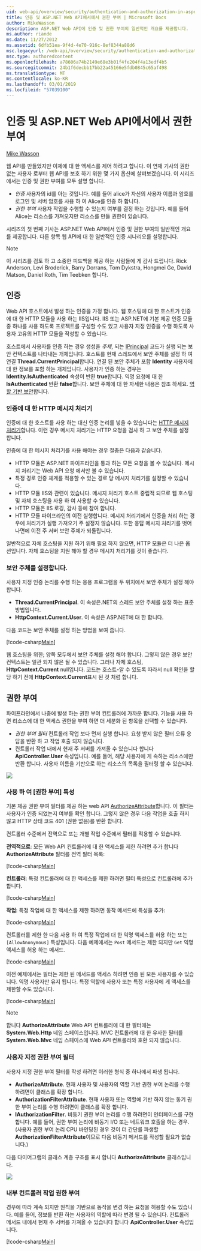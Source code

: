 ```yaml
---
uid: web-api/overview/security/authentication-and-authorization-in-aspnet-web-api
title: 인증 및 ASP.NET Web API에서에서 권한 부여 | Microsoft Docs
author: MikeWasson
description: ASP.NET Web API에 인증 및 권한 부여의 일반적인 개요를 제공합니다.
ms.author: riande
ms.date: 11/27/2012
ms.assetid: 6dfb51ea-9f4d-4e70-916c-8ef8344a88d6
msc.legacyurl: /web-api/overview/security/authentication-and-authorization-in-aspnet-web-api
msc.type: authoredcontent
ms.openlocfilehash: a78606a74b2149e68e3b01f4fe204f4a13edf4b5
ms.sourcegitcommit: 24b1f6decbb17bb22a45166e5fdb0845c65af498
ms.translationtype: MT
ms.contentlocale: ko-KR
ms.lasthandoff: 03/01/2019
ms.locfileid: "57039100"
---
```

<a name="authentication-and-authorization-in-aspnet-web-api"></a>인증 및 ASP.NET Web API에서에서 권한 부여
====================
[Mike Wasson](https://github.com/MikeWasson)

웹 API를 만들었지만 이제에 대 한 액세스를 제어 하려고 합니다. 이 연재 기사의 권한 없는 사용자 로부터 웹 API를 보호 하기 위한 몇 가지 옵션에 살펴보겠습니다. 이 시리즈에서는 인증 및 권한 부여를 모두 설명 합니다.

- *인증* 사용자의 id를 아는 것입니다. 예를 들어 alice가 자신의 사용자 이름과 암호를 로그인 및 서버 암호를 사용 하 여 Alice를 인증 하 합니다.
- *권한 부여* 사용자 작업을 수행할 수 있는지 여부를 결정 하는 것입니다. 예를 들어 Alice는 리소스를 가져오지만 리소스를 만들 권한이 있습니다.

시리즈의 첫 번째 기사는 ASP.NET Web API에서 인증 및 권한 부여의 일반적인 개요를 제공합니다. 다른 항목 웹 API에 대 한 일반적인 인증 시나리오를 설명합니다.

> [!NOTE]
> 이 시리즈를 검토 하 고 소중한 피드백을 제공 하는 사람들에 게 감사 드립니다. Rick Anderson, Levi Broderick, Barry Dorrans, Tom Dykstra, Hongmei Ge, David Matson, Daniel Roth, Tim Teebken 합니다.


## <a name="authentication"></a>인증

Web API 호스트에서 발생 하는 인증을 가정 합니다. 웹 호스팅에 대 한 호스트가 인증에 대 한 HTTP 모듈을 사용 하는 IIS입니다. IIS 또는 ASP.NET에 기본 제공 인증 모듈 중 하나를 사용 하도록 프로젝트를 구성할 수도 있고 사용자 지정 인증을 수행 하도록 사용자 고유의 HTTP 모듈을 작성할 수 있습니다.

호스트에서 사용자를 인증 하는 경우 생성을 *주체*, 되는 [IPrincipal](https://msdn.microsoft.com/library/System.Security.Principal.IPrincipal.aspx) 코드가 실행 되는 보안 컨텍스트를 나타내는 개체입니다. 호스트를 현재 스레드에서 보안 주체를 설정 하 여 연결 **Thread.CurrentPrincipal**합니다. 연결 된 보안 주체가 포함 **Identity** 사용자에 대 한 정보를 포함 하는 개체입니다. 사용자가 인증 하는 경우는 **Identity.IsAuthenticated** 속성이 반환 **true**합니다. 익명 요청에 대 한 **IsAuthenticated** 반환 **false**합니다. 보안 주체에 대 한 자세한 내용은 참조 하세요. [역할 기반 보안](https://msdn.microsoft.com/library/shz8h065.aspx)합니다.

### <a name="http-message-handlers-for-authentication"></a>인증에 대 한 HTTP 메시지 처리기

인증에 대 한 호스트를 사용 하는 대신 인증 논리를 넣을 수 있습니다는 [HTTP 메시지 처리기](../advanced/http-message-handlers.md)합니다. 이런 경우 메시지 처리기는 HTTP 요청을 검사 하 고 보안 주체를 설정 합니다.

인증에 대 한 메시지 처리기를 사용 해야는 경우 절충은 다음과 같습니다.

- HTTP 모듈은 ASP.NET 파이프라인을 통과 하는 모든 요청을 볼 수 있습니다. 메시지 처리기는 Web API 요청 에서만 볼 수 있습니다.
- 특정 경로 인증 체계를 적용할 수 있는 경로 당 메시지 처리기를 설정할 수 있습니다.
- HTTP 모듈 IIS와 관련이 있습니다. 메시지 처리기 호스트 중립적 되므로 웹 호스팅 및 자체 호스팅을 사용 하 여 사용할 수 있습니다.
- HTTP 모듈은 IIS 로깅, 감사 등에 참여 합니다.
- HTTP 모듈 파이프라인의 이전 실행합니다. 메시지 처리기에서 인증을 처리 하는 경우에 처리기가 실행 가져오기 주 설정지 않습니다. 또한 응답 메시지 처리기를 벗어나면에 이전 주 서버 보안 주체가 되돌립니다.

일반적으로 자체 호스팅을 지원 하기 위해 필요 하지 않으면, HTTP 모듈은 더 나은 옵션입니다. 자체 호스팅을 지원 해야 할 경우 메시지 처리기를 것이 좋습니다.

### <a name="setting-the-principal"></a>보안 주체를 설정합니다.

사용자 지정 인증 논리를 수행 하는 응용 프로그램을 두 위치에서 보안 주체가 설정 해야 합니다.

- **Thread.CurrentPrincipal**. 이 속성은.NET의 스레드 보안 주체를 설정 하는 표준 방법입니다.
- **HttpContext.Current.User**. 이 속성은 ASP.NET에 대 한 합니다.

다음 코드는 보안 주체를 설정 하는 방법을 보여 줍니다.

[!code-csharp[Main](authentication-and-authorization-in-aspnet-web-api/samples/sample1.cs)]

웹 호스팅을 위한; 양쪽 모두에서 보안 주체를 설정 해야 합니다. 그렇지 않은 경우 보안 컨텍스트는 일관 되지 않은 될 수 있습니다. 그러나 자체 호스팅, **HttpContext.Current** null입니다. 코드는 호스트-알 수 있도록 따라서 null 확인을 할당 하기 전에 **HttpContext.Current**표시 된 것 처럼 합니다.

## <a name="authorization"></a>권한 부여

파이프라인에서 나중에 발생 하는 권한 부여 컨트롤러에 가까운 합니다. 기능을 사용 하면 리소스에 대 한 액세스 권한을 부여 하면 더 세분화 된 항목을 선택할 수 있습니다.

- *권한 부여 필터* 컨트롤러 작업 보다 먼저 실행 합니다. 요청 받지 않은 필터 오류 응답을 반환 하 고 작업 호출 되지 않습니다.
- 컨트롤러 작업 내에서 현재 주 서버를 가져올 수 있습니다 합니다 **ApiController.User** 속성입니다. 예를 들어, 해당 사용자에 게 속하는 리소스에만 반환 합니다. 사용자 이름을 기반으로 하는 리소스의 목록을 필터링 할 수 있습니다.

![](authentication-and-authorization-in-aspnet-web-api/_static/image1.png)

<a id="auth3"></a>
### <a name="using-the-authorize-attribute"></a>사용 하 여 [권한 부여] 특성

기본 제공 권한 부여 필터를 제공 하는 web API [AuthorizeAttribute](https://msdn.microsoft.com/library/system.web.http.authorizeattribute.aspx)합니다. 이 필터는 사용자가 인증 되었는지 여부를 확인 합니다. 그렇지 않은 경우 다음 작업을 호출 하지 않고 HTTP 상태 코드 401 (권한 없음)를 반환 합니다.

컨트롤러 수준에서 전역으로 또는 개별 작업 수준에서 필터를 적용할 수 있습니다.

**전역적으로**: 모든 Web API 컨트롤러에 대 한 액세스를 제한 하려면 추가 합니다 **AuthorizeAttribute** 필터를 전역 필터 목록:

[!code-csharp[Main](authentication-and-authorization-in-aspnet-web-api/samples/sample2.cs)]

**컨트롤러**: 특정 컨트롤러에 대 한 액세스를 제한 하려면 필터 특성으로 컨트롤러에 추가 합니다.

[!code-csharp[Main](authentication-and-authorization-in-aspnet-web-api/samples/sample3.cs)]

**작업**: 특정 작업에 대 한 액세스를 제한 하려면 동작 메서드에 특성을 추가:

[!code-csharp[Main](authentication-and-authorization-in-aspnet-web-api/samples/sample4.cs)]

컨트롤러를 제한 한 다음 사용 하 여 특정 작업에 대 한 익명 액세스를 허용 하는 또는 `[AllowAnonymous]` 특성입니다. 다음 예제에서는 `Post` 메서드는 제한 되지만 `Get` 익명 액세스를 허용 하는 메서드.

[!code-csharp[Main](authentication-and-authorization-in-aspnet-web-api/samples/sample5.cs)]

이전 예제에서는 필터는 제한 된 메서드를 액세스 하려면 인증 된 모든 사용자를 수 있습니다. 익명 사용자만 유지 됩니다. 특정 역할에 사용자 또는 특정 사용자에 게 액세스를 제한할 수도 있습니다.

[!code-csharp[Main](authentication-and-authorization-in-aspnet-web-api/samples/sample6.cs)]

> [!NOTE]
> 합니다 **AuthorizeAttribute** Web API 컨트롤러에 대 한 필터에는 **System.Web.Http** 네임 스페이스입니다. MVC 컨트롤러에 대 한 유사한 필터를 **System.Web.Mvc** 네임 스페이스에 Web API 컨트롤러와 호환 되지 않습니다.


### <a name="custom-authorization-filters"></a>사용자 지정 권한 부여 필터

사용자 지정 권한 부여 필터를 작성 하려면 이러한 형식 중 하나에서 파생 됩니다.

- **AuthorizeAttribute**. 현재 사용자 및 사용자의 역할 기반 권한 부여 논리를 수행 하려면이 클래스를 확장 합니다.
- **AuthorizationFilterAttribute**. 현재 사용자 또는 역할에 기반 하지 않는 동기 권한 부여 논리를 수행 하려면이 클래스를 확장 합니다.
- **IAuthorizationFilter**. 비동기 권한 부여 논리를 수행 하려면이 인터페이스를 구현 합니다. 예를 들어, 권한 부여 논리에 비동기 I/O 또는 네트워크 호출을 하는 경우. (사용자 권한 부여 논리 CPU 바인딩된 경우 것이 더 간단를 파생할 **AuthorizationFilterAttribute**이므로 다음 비동기 메서드를 작성할 필요가 없습니다.)

다음 다이어그램의 클래스 계층 구조를 표시 합니다 **AuthorizeAttribute** 클래스입니다.

![](authentication-and-authorization-in-aspnet-web-api/_static/image2.png)

### <a name="authorization-inside-a-controller-action"></a>내부 컨트롤러 작업 권한 부여

경우에 따라 계속 되지만 원칙을 기반으로 동작을 변경 하는 요청을 허용할 수도 있습니다. 예를 들어, 정보를 반환 하는 사용자의 역할에 따라 변경 될 수 있습니다. 컨트롤러 메서드 내에서 현재 주 서버를 가져올 수 있습니다 합니다 **ApiController.User** 속성입니다.

[!code-csharp[Main](authentication-and-authorization-in-aspnet-web-api/samples/sample7.cs)]
